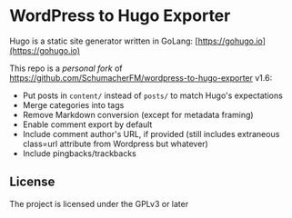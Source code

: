 # WordPress to Hugo Exporter

Hugo is a static site generator written in GoLang:
[https://gohugo.io](https://gohugo.io)

This repo is a *personal fork* of
https://github.com/SchumacherFM/wordpress-to-hugo-exporter v1.6:

- Put posts in `content/` instead of `posts/` to match Hugo's
  expectations
- Merge categories into tags
- Remove Markdown conversion (except for metadata framing)
- Enable comment export by default
- Include comment author's URL, if provided (still includes extraneous
  class=url attribute from Wordpress but whatever)
- Include pingbacks/trackbacks

## License

The project is licensed under the GPLv3 or later

